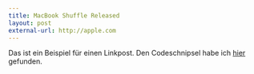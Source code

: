 ```yaml
---
title: MacBook Shuffle Released
layout: post
external-url: http://apple.com
---
```

Das ist ein Beispiel für einen Linkpost. Den Codeschnipsel habe ich [hier](https://mikebuss.com/2015/01/27/linklogs-with-jekyll/) gefunden.
